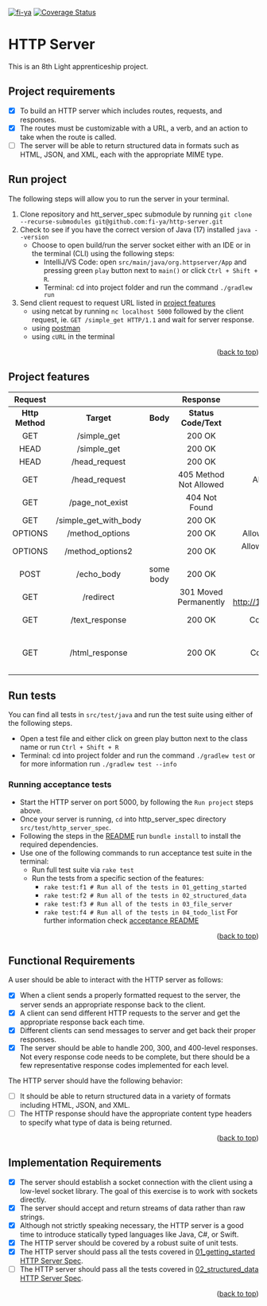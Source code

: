 [![fi-ya](https://circleci.com/gh/fi-ya/http-server.svg?style=shield)](https://circleci.com/docs/)
[![Coverage Status](https://coveralls.io/repos/github/fi-ya/http-server/badge.svg?branch=main)](https://coveralls.io/github/fi-ya/http-server?branch=main)
# HTTP Server
This is an 8th Light apprenticeship project.
## Project requirements
- [x] To build an HTTP server which includes routes, requests, and responses. 
- [x] The routes must be customizable with a URL, a verb, and an action to take when the route is called. 
- [ ] The server will be able to return structured data in formats such as HTML, JSON, and XML, each with the appropriate MIME type.
## Run project
The following steps will allow you to run the server in your terminal.
1. Clone repository and htt_server_spec submodule by running `git clone --recurse-submodules git@github.com:fi-ya/http-server.git`
2. Check to see if you have the correct version of Java (17) installed `java --version`
   - Choose to open build/run the server socket either with an IDE or in the terminal (CLI) using the following steps:
     - IntelliJ/VS Code: open `src/main/java/org.httpserver/App` and pressing green `play` button next to `main()` or click `Ctrl + Shift + R`.
     - Terminal: cd into project folder and run the command `./gradlew run`
3. Send client request to request URL listed in [project features](#project-features)
   - using netcat by running `nc localhost 5000` followed by the client request, ie. `GET /simple_get HTTP/1.1` and wait for server response.
   - using [postman](https://www.postman.com/) 
   - using `cURL` in the terminal
<p align="right">(<a href="#top">back to top</a>)</p>

## Project features
| **Request**     |                       |           | **Response**               |                                            |             |
|:-----------:|:---------------------:|:---------:|:----------------------:|:------------------------------------------:|:-----------:|
| **Http Method** |      **Target**       | **Body**      | **Status Code/Text**       |                **Headers**                 |  **Body**   |
| GET         |      /simple_get      |           | 200 OK                 |                                            |             |
| HEAD        |      /simple_get      |           | 200 OK                 |                                            |             |
| HEAD        |     /head_request     |           | 200 OK                 |                                            |             |
| GET         |     /head_request     |           | 405 Method Not Allowed |            Allow: HEAD, OPTIONS            |             |
| GET         |    /page_not_exist    |           | 404 Not Found          |                                            |             |
| GET         | /simple_get_with_body |           | 200 OK                 |                                            | Hello world |
| OPTIONS     |    /method_options    |           | 200 OK                 |         Allow: GET, HEAD, OPTIONS          |             |
| OPTIONS     |   /method_options2    |           | 200 OK                 |    Allow: GET, HEAD, OPTIONS, PUT, POST    |             |
| POST        |      /echo_body       | some body | 200 OK                 |                                            |  some body  |
| GET         |       /redirect       |           | 301 Moved Permanently  | Location: http://127.0.0.1:5000/simple_get |             |
| GET         |    /text_response     |           | 200 OK  |          Content-Type: text/plain          |  text response   |
| GET         |    /html_response     |           | 200 OK  |          Content-Type: text/html           |  `<html><body><p>HTML Response</p></body></html>`   |

## Run tests
You can find all tests in `src/test/java` and run the test suite using either of the following steps.
- Open a test file and either click on green play button next to the class name or run `Ctrl + Shift + R`
- Terminal: cd into project folder and run the command `./gradlew test` or for more information run `./gradlew test --info`

### Running acceptance tests
- Start the HTTP server on port 5000, by following the `Run project` steps above.
- Once your server is running, `cd` into http_server_spec directory `src/test/http_server_spec`.
- Following the steps in the [README](https://github.com/8thlight/http_server_spec#installation) run `bundle install` to install the required dependencies.
- Use one of the following commands to run acceptance test suite in the terminal:
  - Run full test suite via `rake test`
  - Run the tests from a specific section of the features: 
    - `rake test:f1 # Run all of the tests in 01_getting_started`
    - `rake test:f2 # Run all of the tests in 02_structured_data`
    - `rake test:f3 # Run all of the tests in 03_file_server`
    - `rake test:f4 # Run all of the tests in 04_todo_list`
 For further information check [acceptance README](https://github.com/8thlight/http_server_spec)
<p align="right">(<a href="#top">back to top</a>)</p>

## Functional Requirements
A user should be able to interact with the HTTP server as follows:
- [x] When a client sends a properly formatted request to the server, the server sends an appropriate response back to the client. 
- [x] A client can send different HTTP requests to the server and get the appropriate response back each time. 
- [x] Different clients can send messages to server and get back their proper responses. 
- [x] The server should be able to handle 200, 300, and 400-level responses. Not every response code needs to be complete, but there should be a few representative response codes implemented for each level.

The HTTP server should have the following behavior:
- [ ] It should be able to return structured data in a variety of formats including HTML, JSON, and XML.
- [ ] The HTTP response should have the appropriate content type headers to specify what type of data is being returned.
<p align="right">(<a href="#top">back to top</a>)</p>

## Implementation Requirements
- [x] The server should establish a socket connection with the client using a low-level socket library. The goal of this exercise is to work with sockets directly.
- [x] The server should accept and return streams of data rather than raw strings.
- [x] Although not strictly speaking necessary, the HTTP server is a good time to introduce statically typed languages like Java, C#, or Swift.
- [x] The HTTP server should be covered by a robust suite of unit tests.
- [x] The HTTP server should pass all the tests covered in [01_getting_started HTTP Server Spec](https://github.com/8thlight/http_server_spec/tree/master/features/01_getting_started).
- [ ] The HTTP server should pass all the tests covered in [02_structured_data HTTP Server Spec](https://github.com/8thlight/http_server_spec/blob/master/features/02_structured_data/structured_data.feature).
<p align="right">(<a href="#top">back to top</a>)</p>
